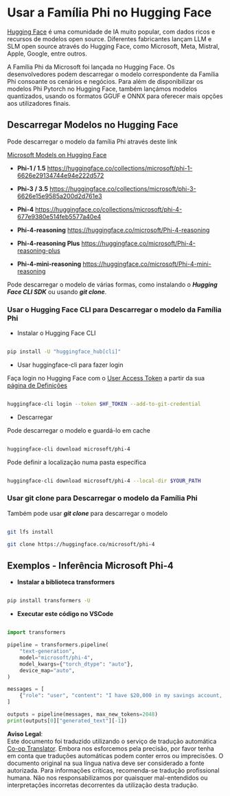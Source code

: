 <!--
CO_OP_TRANSLATOR_METADATA:
{
  "original_hash": "624fe133fba62773979d45f54519f7bb",
  "translation_date": "2025-07-16T18:52:01+00:00",
  "source_file": "md/01.Introduction/02/01.HF.md",
  "language_code": "pt"
}
-->
# **Usar a Família Phi no Hugging Face**

[Hugging Face](https://huggingface.co/) é uma comunidade de IA muito popular, com dados ricos e recursos de modelos open source. Diferentes fabricantes lançam LLM e SLM open source através do Hugging Face, como Microsoft, Meta, Mistral, Apple, Google, entre outros.

A Família Phi da Microsoft foi lançada no Hugging Face. Os desenvolvedores podem descarregar o modelo correspondente da Família Phi consoante os cenários e negócios. Para além de disponibilizar os modelos Phi Pytorch no Hugging Face, também lançámos modelos quantizados, usando os formatos GGUF e ONNX para oferecer mais opções aos utilizadores finais.

## **Descarregar Modelos no Hugging Face**

Pode descarregar o modelo da família Phi através deste link

[Microsoft Models on Hugging Face](https://huggingface.co/microsoft)

-  **Phi-1 / 1.5** https://huggingface.co/collections/microsoft/phi-1-6626e29134744e94e222d572

-  **Phi-3 / 3.5** https://huggingface.co/collections/microsoft/phi-3-6626e15e9585a200d2d761e3

-  **Phi-4** https://huggingface.co/collections/microsoft/phi-4-677e9380e514feb5577a40e4

- **Phi-4-reasoning** https://huggingface.co/microsoft/Phi-4-reasoning

- **Phi-4-reasoning Plus** https://huggingface.co/microsoft/Phi-4-reasoning-plus 

- **Phi-4-mini-reasoning** https://huggingface.co/microsoft/Phi-4-mini-reasoning

Pode descarregar o modelo de várias formas, como instalando o ***Hugging Face CLI SDK*** ou usando ***git clone***.

### **Usar o Hugging Face CLI para Descarregar o modelo da Família Phi**

- Instalar o Hugging Face CLI

```bash

pip install -U "huggingface_hub[cli]"

```

- Usar huggingface-cli para fazer login

Faça login no Hugging Face com o [User Access Token](https://huggingface.co/docs/hub/security-tokens) a partir da sua [página de Definições](https://huggingface.co/settings/tokens)

```bash

huggingface-cli login --token $HF_TOKEN --add-to-git-credential

```

- Descarregar

Pode descarregar o modelo e guardá-lo em cache

```bash

huggingface-cli download microsoft/phi-4

```

Pode definir a localização numa pasta específica

```bash

huggingface-cli download microsoft/phi-4 --local-dir $YOUR_PATH

```

### **Usar git clone para Descarregar o modelo da Família Phi**

Também pode usar ***git clone*** para descarregar o modelo

```bash

git lfs install

git clone https://huggingface.co/microsoft/phi-4

```

## **Exemplos - Inferência Microsoft Phi-4**

- **Instalar a biblioteca transformers**

```bash

pip install transformers -U

```

- **Executar este código no VSCode**

```python

import transformers

pipeline = transformers.pipeline(
    "text-generation",
    model="microsoft/phi-4",
    model_kwargs={"torch_dtype": "auto"},
    device_map="auto",
)

messages = [
    {"role": "user", "content": "I have $20,000 in my savings account, where I receive a 4% profit per year and payments twice a year. Can you please tell me how long it will take for me to become a millionaire? Also, can you please explain the math step by step as if you were explaining it to an uneducated person?"},
]

outputs = pipeline(messages, max_new_tokens=2048)
print(outputs[0]["generated_text"][-1])

```

**Aviso Legal**:  
Este documento foi traduzido utilizando o serviço de tradução automática [Co-op Translator](https://github.com/Azure/co-op-translator). Embora nos esforcemos pela precisão, por favor tenha em conta que traduções automáticas podem conter erros ou imprecisões. O documento original na sua língua nativa deve ser considerado a fonte autorizada. Para informações críticas, recomenda-se tradução profissional humana. Não nos responsabilizamos por quaisquer mal-entendidos ou interpretações incorretas decorrentes da utilização desta tradução.